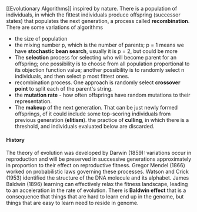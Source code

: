 [[Evolutionary Algorithms]] inspired by nature. There is a population of individuals, in which the fittest individuals produce offspring (successor states) that populates the next generation, a process called **recombination**.
There are some variations of algorithms
- the size of population
- the mixing number p, which is the number of parents; p = 1 means we have **stochastic bean search**, usually it is p = 2, but could be more
- The **selection** process for selecting who will become parent for an offspring; one possibility is to choose from all population proportional to its objection function value; another possibility is to randomly select n individuals, and then select p most fittest ones.
- recombination process. One approach is randomly select **crossover point** to split each of the parent's string.
- the **mutation rate** - how often offsprings have random mutations to their representation.
- The **makeup** of the next generation. That can be just newly formed offsprings, of it could include some top-scoring individuals from previous generation (**elitism**). the practice of **culling**, in which there is a threshold, and individuals evaluated below are discarded.
#### History
The theory of evolution was developed by Darwin (1859): variations occur in reproduction and will be preserved in successive generations approximately in proportion to their effect on reproductive fitness.
Gregor Mendel (1866) worked on probabilistic laws governing these processes.
Watson and Crick (1953) identified the structure of the DNA molecule and its alphabet.
James Baldwin (1896) learning can effectively relax the fitness landscape, leading to an acceleration in the rate of evolution. There is **Baldwin effect** that is a consequence that things that are hard to learn end up in the genome, but things that are easy to learn need to reside in genome.